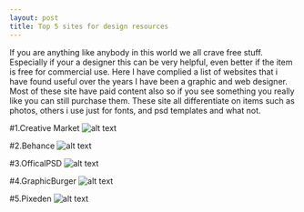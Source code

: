 ```yaml
---
layout: post
title: Top 5 sites for design resources
---
```


If you are anything like anybody in this world we all crave free stuff. Especially if your a designer this can be very helpful, even better if the item is free for commercial use. Here I have complied a list of websites that i have found useful over the years I have been a graphic and web designer. Most of these site have paid content also so if you see something you really like you can still purchase them. These site all differentiate on items such as photos, others i use just for fonts, and psd templates and what not.

#1.Creative Market[](https://creativemarket.com/free-goods)
![alt text](https://pbs.twimg.com/profile_images/459036449896022016/c4ULfZuy.jpeg "Logo Title Text 1")

#2.Behance[](https://www.behance.net/)
![alt text](https://lh3.googleusercontent.com/-LhvnLJ399cM/VEeEVoEjoXI/AAAAAAAAAy8/EkHJZWtKkfM/w530-h207-no/behance-logo-grey.png "Logo Title Text 1")

#3.OfficalPSD[](http://www.officialpsds.com/)
![alt text](http://www.webresourcesdepot.com/wp-content/uploads/official-psds.jpg "Logo Title Text 1")

#4.GraphicBurger[](http://graphicburger.com/)
![alt text](https://pbs.twimg.com/profile_images/3274455297/253dea75f4dc3ef5644cc767ebfb6e9d_400x400.png "Logo Title Text 1")

#5.Pixeden[](http://www.pixeden.com/free-design-web-resources)
![alt text](https://pbs.twimg.com/profile_images/459036449896022016/c4ULfZuy.jpeg "Logo Title Text 1")
